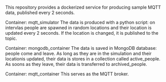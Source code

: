 This repository provides a dockerized service for producing sample MQTT data, published every 2 seconds. 

Container: mqtt_simulator
The data is produced with a python script: 
on intervlas people are spawned in random locations and their location is updated every 2 seconds. If the location is changed, it is published to the topic.

Container: mongodb_container
The data is saved in MongoDB database:
people come and leave. As long as they are in the simulation and their locationis updated, their data is stores in a collection called active_people. As soons as they leave, their data is transferred to archived_people.

Container: mqtt_container
This serves as the MQTT broker.



